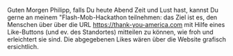 Guten Morgen Philipp, 
falls Du heute Abend Zeit und Lust hast, kannst Du gerne an meinem "Flash-Mob-Hackathon teilnehmen: das Ziel ist es, den Menschen über über die URL https://thank-you-america.com mit Hilfe eines Like-Buttons (und ev. des Standortes) mitteilen zu können, wie froh und erleichtert sie sind. Die abgegebenen Likes wären über die Website grafisch ersichtlich.
